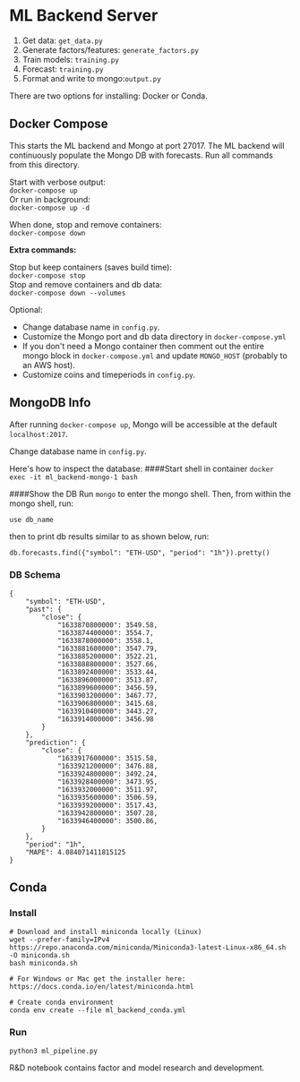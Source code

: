 # ML Backend Server


1. Get data: `get_data.py`
2. Generate factors/features: `generate_factors.py`
3. Train models: `training.py`
4. Forecast: `training.py`
5. Format and write to mongo:`output.py`

There are two options for installing: Docker or Conda.

## Docker Compose
This starts the ML backend and Mongo at port 27017. The ML backend will continuously populate the Mongo DB with forecasts. Run all commands from this directory.

Start with verbose output:  
`docker-compose up`  
Or run in background:  
`docker-compose up -d`  

When done, stop and remove containers:   
`docker-compose down`

**Extra commands:**

Stop but keep containers (saves build time):  
`docker-compose stop`  
Stop and remove containers and db data:  
`docker-compose down --volumes` 

Optional:  
- Change database name in `config.py`.
- Customize the Mongo port and db data directory in `docker-compose.yml`
- If you don't need a Mongo container then comment out the entire mongo block in `docker-compose.yml` and update `MONGO_HOST` (probably to an AWS host).
- Customize coins and timeperiods in `config.py`.

## MongoDB Info

After running `docker-compose up`, Mongo will be accessible at the default `localhost:2017`.

Change database name in `config.py`.

Here's how to inspect the database:
####Start shell in container
`docker exec -it ml_backend-mongo-1 bash`  

####Show the DB
Run `mongo` to enter the mongo shell. Then, from within the mongo shell, run:

`use db_name`

then to print db results similar to as shown below, run:

`db.forecasts.find({"symbol": "ETH-USD", "period": "1h"}).pretty()`

### DB Schema
```
{
    "symbol": "ETH-USD",
    "past": {
        "close": {
            "1633870800000": 3549.58,
            "1633874400000": 3554.7,
            "1633878000000": 3558.1,
            "1633881600000": 3547.79,
            "1633885200000": 3522.21,
            "1633888800000": 3527.66,
            "1633892400000": 3533.44,
            "1633896000000": 3513.87,
            "1633899600000": 3456.59,
            "1633903200000": 3467.77,
            "1633906800000": 3415.68,
            "1633910400000": 3443.27,
            "1633914000000": 3456.98
        }
    },
    "prediction": {
        "close": {
            "1633917600000": 3515.58,
            "1633921200000": 3476.88,
            "1633924800000": 3492.24,
            "1633928400000": 3473.95,
            "1633932000000": 3511.97,
            "1633935600000": 3506.59,
            "1633939200000": 3517.43,
            "1633942800000": 3507.28,
            "1633946400000": 3500.86,
        }
    },
    "period": "1h",
    "MAPE": 4.084071411815125
}
```



## Conda

### Install 
```
# Download and install miniconda locally (Linux)
wget --prefer-family=IPv4 https://repo.anaconda.com/miniconda/Miniconda3-latest-Linux-x86_64.sh -O miniconda.sh
bash miniconda.sh

# For Windows or Mac get the installer here: https://docs.conda.io/en/latest/miniconda.html

# Create conda environment
conda env create --file ml_backend_conda.yml
```

### Run
`python3 ml_pipeline.py`

R&D notebook contains factor and model research and development. 
